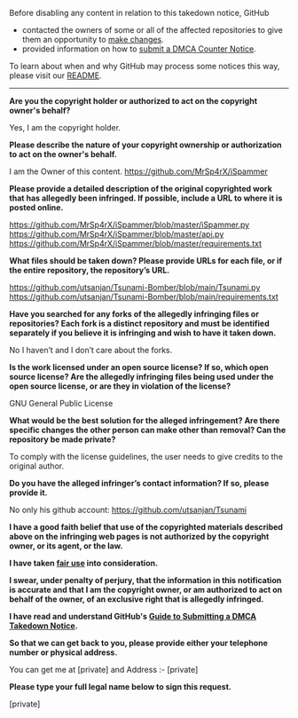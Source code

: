 Before disabling any content in relation to this takedown notice, GitHub
- contacted the owners of some or all of the affected repositories to give them an opportunity to [make changes](https://docs.github.com/en/github/site-policy/dmca-takedown-policy#a-how-does-this-actually-work).
- provided information on how to [submit a DMCA Counter Notice](https://docs.github.com/en/articles/guide-to-submitting-a-dmca-counter-notice).

To learn about when and why GitHub may process some notices this way, please visit our [README](https://github.com/github/dmca/blob/master/README.md).

---

**Are you the copyright holder or authorized to act on the copyright owner's behalf?**

Yes, I am the copyright holder.

**Please describe the nature of your copyright ownership or authorization to act on the owner's behalf.**

I am the Owner of this content. https://github.com/MrSp4rX/iSpammer

**Please provide a detailed description of the original copyrighted work that has allegedly been infringed. If possible, include a URL to where it is posted online.**

https://github.com/MrSp4rX/iSpammer/blob/master/iSpammer.py  
https://github.com/MrSp4rX/iSpammer/blob/master/api.py  
https://github.com/MrSp4rX/iSpammer/blob/master/requirements.txt

**What files should be taken down? Please provide URLs for each file, or if the entire repository, the repository’s URL.**

https://github.com/utsanjan/Tsunami-Bomber/blob/main/Tsunami.py  
https://github.com/utsanjan/Tsunami-Bomber/blob/main/requirements.txt

**Have you searched for any forks of the allegedly infringing files or repositories? Each fork is a distinct repository and must be identified separately if you believe it is infringing and wish to have it taken down.**

No I haven’t and I don’t care about the forks.

**Is the work licensed under an open source license? If so, which open source license? Are the allegedly infringing files being used under the open source license, or are they in violation of the license?**

GNU General Public License

**What would be the best solution for the alleged infringement? Are there specific changes the other person can make other than removal? Can the repository be made private?**

To comply with the license guidelines, the user needs to give credits to the original author.

**Do you have the alleged infringer’s contact information? If so, please provide it.**

No only his github account: https://github.com/utsanjan/Tsunami

**I have a good faith belief that use of the copyrighted materials described above on the infringing web pages is not authorized by the copyright owner, or its agent, or the law.**

**I have taken <a href="https://www.lumendatabase.org/topics/22">fair use</a> into consideration.**

**I swear, under penalty of perjury, that the information in this notification is accurate and that I am the copyright owner, or am authorized to act on behalf of the owner, of an exclusive right that is allegedly infringed.**

**I have read and understand GitHub's <a href="https://docs.github.com/articles/guide-to-submitting-a-dmca-takedown-notice/">Guide to Submitting a DMCA Takedown Notice</a>.**

**So that we can get back to you, please provide either your telephone number or physical address.**

You can get me at [private] and Address :- [private]

**Please type your full legal name below to sign this request.**

[private]
